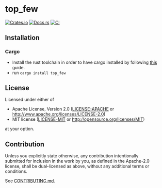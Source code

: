# top_few

[![Crates.io](https://img.shields.io/crates/v/top_few.svg)](https://crates.io/crates/top_few)
[![Docs.rs](https://docs.rs/top_few/badge.svg)](https://docs.rs/top_few)
[![CI](https://github.com/NicholasSterling/top_few/workflows/CI/badge.svg)](https://github.com/NicholasSterling/top_few/actions)

## Installation

### Cargo

* Install the rust toolchain in order to have cargo installed by following
  [this](https://www.rust-lang.org/tools/install) guide.
* run `cargo install top_few`

## License

Licensed under either of

 * Apache License, Version 2.0
   ([LICENSE-APACHE](LICENSE-APACHE) or http://www.apache.org/licenses/LICENSE-2.0)
 * MIT license
   ([LICENSE-MIT](LICENSE-MIT) or http://opensource.org/licenses/MIT)

at your option.

## Contribution

Unless you explicitly state otherwise, any contribution intentionally submitted
for inclusion in the work by you, as defined in the Apache-2.0 license, shall be
dual-licensed as above, without any additional terms or conditions.

See [CONTRIBUTING.md](CONTRIBUTING.md).

